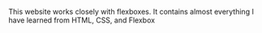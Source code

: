 This website works closely with flexboxes. It contains almost everything I have learned from HTML, CSS, and Flexbox